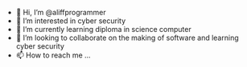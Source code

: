 - 👋 Hi, I’m @aliffprogrammer
- 👀 I’m interested in cyber security
- 🌱 I’m currently learning diploma in science computer
- 💞️ I’m looking to collaborate on the making of software and learning cyber security
- 📫 How to reach me ...

<!---
aliffprogrammer/aliffprogrammer is a ✨ special ✨ repository because its `README.md` (this file) appears on your GitHub profile.
You can click the Preview link to take a look at your changes.
--->
